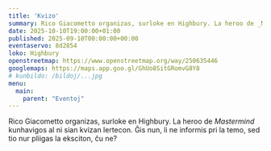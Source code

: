 ```yaml
---
title: 'Kvizo'
summary: Rico Giacometto organizas, surloke en Highbury. La heroo de _Mastermind_ kunhavigos al ni sian kvizon lertecon.
date: 2025-10-10T19:00:00+01:00
published: 2025-09-10T00:00:00+00:00
eventaservo: 8d2854
loko: Highbury
openstreetmap: https://www.openstreetmap.org/way/250635446
googlemaps: https://maps.app.goo.gl/GhUo8SitGRomvG8Y8
# kunbildo: /bildoj/...jpg
menu:
  main:
    parent: "Eventoj"
---
```


Rico Giacometto organizas, surloke en Highbury. La heroo de _Mastermind_ kunhavigos al ni sian kvizan lertecon. Ĝis nun, li ne informis pri la temo, sed tio nur pliigas la eksciton, ĉu ne?
